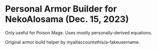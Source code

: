 # Personal Armor Builder for NekoAlosama (Dec. 15, 2023)
Only useful for Poison Mage. Uses mostly personally-derived equations.

Original armor build helper by myaltaccountsthis/a-fakeusername.